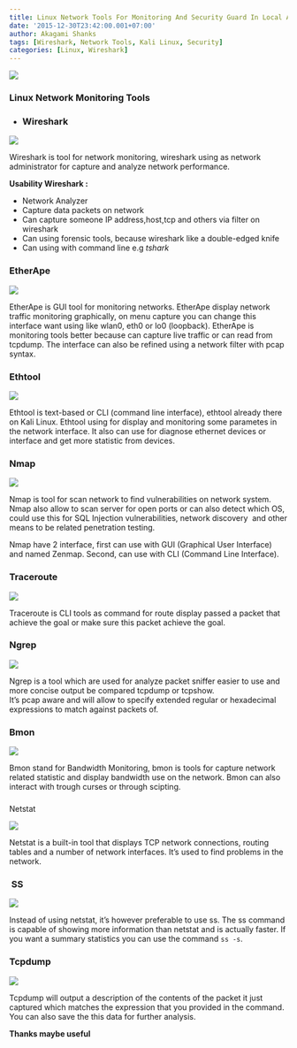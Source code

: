 ```yaml
---
title: Linux Network Tools For Monitoring And Security Guard In Local Area Network Or Internet
date: '2015-12-30T23:42:00.001+07:00'
author: Akagami Shanks
tags: [Wireshark, Network Tools, Kali Linux, Security]
categories: [Linux, Wireshark]
---
```


![](https://2.bp.blogspot.com/-2kKEXiRKW74/VoPuuAy2QgI/AAAAAAAACdY/zVtAOQpKNvk/s1600/Screenshot_20151230_203116.png)

### Linux Network Monitoring Tools 

* ### Wireshark

![](https://3.bp.blogspot.com/-ukIq1-1CQuM/VoPy6dgLkZI/AAAAAAAACdk/XMXkPFXQp3w/s1600/Screenshot_20151230_220047.png)

Wireshark is tool for network monitoring, wireshark using as network administrator for capture and analyze network performance.  

**Usability Wireshark :**  

* Network Analyzer
* Capture data packets on network
* Can capture someone IP address,host,tcp and others via filter on wireshark
* Can using forensic tools, because wireshark like a double-edged knife
* Can using with command line e.g _tshark_


### EtherApe

![](https://1.bp.blogspot.com/-Hss-7ty7oc8/VoP2S9QVTpI/AAAAAAAACdw/gEvVMX85pRA/s1600/Screenshot_20151230_220310.png)

EtherApe is GUI tool for monitoring networks. EtherApe display network traffic monitoring graphically, on menu capture you can change this interface want using like wlan0, eth0 or lo0 (loopback). EtherApe is monitoring tools better because can capture live traffic or can read from tcpdump. The interface can also be refined using a network filter with pcap syntax.  

### Ethtool

![](https://3.bp.blogspot.com/-zzUNzkzas48/VoP5utLuYLI/AAAAAAAACd8/FOuA8qC78tI/s1600/Screenshot_20151230_223243.png)

Ethtool is text-based or CLI (command line interface), ethtool already there on Kali Linux. Ethtool using for display and monitoring some parametes in the network interface. It also can use for diagnose ethernet devices or interface and get more statistic from devices.  

### Nmap

![](https://2.bp.blogspot.com/-Q7JfgXjMo0U/VoP-2vE8weI/AAAAAAAACec/eUjJ_i5x5Es/s1600/Mergenmap.jpg)

Nmap is tool for scan network to find vulnerabilities on network system. Nmap also allow to scan server for open ports or can also detect which OS, could use this for SQL Injection vulnerabilities, network discovery  and other means to be related penetration testing.  

Nmap have 2 interface, first can use with GUI (Graphical User Interface) and named Zenmap. Second, can use with CLI (Command Line Interface).  


### Traceroute

![](https://3.bp.blogspot.com/-VoLJH6vPxSo/VoQAq8UrWLI/AAAAAAAACeo/P-6btBvrmcE/s1600/Screenshot_20151230_203837.png)

Traceroute is CLI tools as command for route display passed a packet that achieve the goal or make sure this packet achieve the goal.  

### Ngrep

![](https://1.bp.blogspot.com/-RLBH0KvqsUE/VoQC6W63uSI/AAAAAAAACe0/bsY85mqoijI/s1600/Screenshot_20151230_231128.png)

Ngrep is a tool which are used for analyze packet sniffer easier to use and more concise output be compared tcpdump or tcpshow.  
It’s pcap aware and will allow to specify extended regular or hexadecimal expressions to match against packets of.  

### Bmon

![](https://4.bp.blogspot.com/-fd56sHKloUo/VoQFMihb3LI/AAAAAAAACfA/iTQM-eOFj_U/s1600/Screenshot_20151230_232228.png)

Bmon stand for Bandwidth Monitoring, bmon is tools for capture network related statistic and display bandwidth use on the network. Bmon can also interact with trough curses or through scipting.  

###   
Netstat

![](https://1.bp.blogspot.com/-BSQ2YgrcEGU/VoQIFS-cLwI/AAAAAAAACfY/qcKTJkKMTr0/s1600/Screenshot_20151230_233110.png)

Netstat is a built-in tool that displays TCP network connections, routing tables and a number of network interfaces. It’s used to find problems in the network.  

###  SS

![](https://3.bp.blogspot.com/-q8rXgADeXBU/VoQIN7A6GvI/AAAAAAAACfg/TwiyUjeK77g/s1600/Screenshot_20151230_233348.png)

Instead of using netstat, it’s however preferable to use ss. The ss command is capable of showing more information than netstat and is actually faster. If you want a summary statistics you can use the command `ss -s`.  

### Tcpdump

![](https://4.bp.blogspot.com/-IUcakdmrVAg/VoQIq0VN5aI/AAAAAAAACfo/7ntk9IWJF58/s1600/Screenshot_20151230_233806.png)

Tcpdump will output a description of the contents of the packet it just captured which matches the expression that you provided in the command. You can also save the this data for further analysis.  

**Thanks maybe useful**